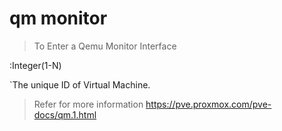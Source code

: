 # qm monitor<vmid>

> To Enter a Qemu Monitor Interface

<vmid>:Integer(1-N)

`The unique ID of Virtual Machine. 
 
>Refer for more information 
	https://pve.proxmox.com/pve-docs/qm.1.html

